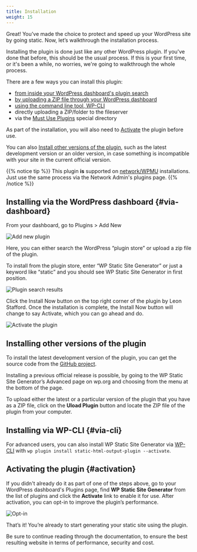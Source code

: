 ```yaml
---
title: Installation
weight: 15
---
```


Great! You’ve made the choice to protect and speed up your WordPress site by going static. Now, let’s walkthrough the installation process.

Installing the plugin is done just like any other WordPress plugin. If you've done that before, this should be the usual process. If this is your first time, or it's been a while, no worries, we're going to walkthrough the whole process.

There are a few ways you can install this plugin:

 - [from inside your WordPress dashboard's plugin search](#via-dashboard)
 - [by uploading a ZIP file through your WordPress dashboard](#via-dashboard)
 - [using the command line tool, WP-CLI](#via-cli)
 - directly uploading a ZIP/folder to the fileserver
 - via the [Must Use Plugins](https://codex.wordpress.org/Must_Use_Plugins) special directory

As part of the installation, you will also need to [Activate](#activation) the plugin before use.

You can also [Install other versions of the plugin](#installing-other-versions-of-the-plugin), such as the latest development version or an older version, in case something is incompatible with your site in the current official version.

{{% notice tip %}}
This plugin **is** supported on [network/WPMU](https://codex.wordpress.org/Create_A_Network) installations. Just use the same process via the Network Admin's plugins page.
{{% /notice %}}

## Installing via the WordPress dashboard {#via-dashboard}

From your dashboard, go to Plugins > Add New

![Add new plugin](/images/ui/add_new_plugin.png)

Here, you can either search the WordPress “plugin store” or upload a zip file of the plugin.

To install from the plugin store, enter “WP Static Site Generator” or just a keyword like “static” and you should see WP Static Site Generator in first position.

![Plugin search results](/images/ui/plugin_search_results.png)

Click the Install Now button on the top right corner of the plugin by Leon Stafford. Once the installation is complete, the Install Now button will change to say Activate, which you can go ahead and do.

![Activate the plugin](/images/ui/activate_the_plugin.png)


## Installing other versions of the plugin

To install the latest development version of the plugin, you can get the source code from the [GitHub project](http://github.com/leonstafford/wordpress-static-html-plugin/). 

Installing a previous official release is possible, by going to the WP Static Site Generator’s Advanced page on wp.org and choosing from the menu at the bottom of the page.  

To upload either the latest or a particular version of the plugin that you have as a ZIP file, click on the **Uload Plugin** button and locate the ZIP file of the plugin from your computer.

## Installing via WP-CLI {#via-cli}

For advanced users, you can also install WP Static Site Generator via [WP-CLI](https://wp-cli.org/) with `wp plugin install static-html-output-plugin --activate`.

## Activating the plugin {#activation}

If you didn't already do it as part of one of the steps above, go to your WordPress dashboard's Plugins page, find **WP Static Site Generator** from the list of plugins and click the **Activate** link to enable it for use.
After activation, you can opt-in to improve the plugin’s performance.

![Opt-in](/images/ui/opt_in.png)

That’s it! You’re already to start generating your static site using the plugin.

Be sure to continue reading through the documentation, to ensure the best resulting website in terms of performance, security and cost.

